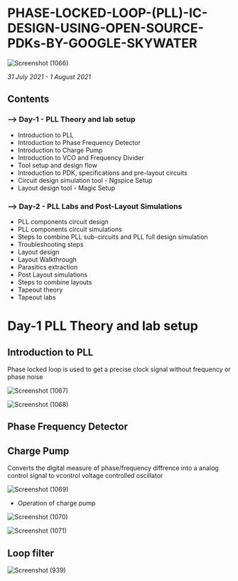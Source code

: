 # PHASE-LOCKED-LOOP-(PLL)-IC-DESIGN-USING-OPEN-SOURCE-PDKs-BY-GOOGLE-SKYWATER


![Screenshot (1066)](https://user-images.githubusercontent.com/35188692/127750108-df95ef4c-b283-4c7a-b14e-1d5fd7333671.png)


*31 July 2021 - 1 August 2021*

## Contents


### --> Day-1 - PLL Theory and lab setup

* Introduction to PLL
* Introduction to Phase Frequency Detector
* Introduction to Charge Pump
* Introduction to VCO and Frequency Divider
* Tool setup and design flow
* Introduction to PDK, specifications and pre-layout circuits
* Circuit design simulation tool - Ngspice Setup
* Layout design tool - Magic Setup

### --> Day-2 - PLL Labs and Post-Layout Simulations

* PLL components circuit design
* PLL components circuit simulations
* Steps to combine PLL sub-circuits and PLL full design simulation
* Troubleshooting steps
* Layout design
* Layout Walkthrough
* Parasitics extraction
* Post Layout simulations
* Steps to combine layouts
* Tapeout theory
* Tapeout labs

# Day-1 PLL Theory and lab setup

## Introduction to PLL

Phase locked loop is used to get a precise clock signal without frequency or phase noise

![Screenshot (1067)](https://user-images.githubusercontent.com/35188692/127751553-1465a43d-2117-4b3a-a290-a2f9c40505f5.png)

![Screenshot (1068)](https://user-images.githubusercontent.com/35188692/127751577-783a5904-0fa7-45bb-9dd2-b4a8a81c0ab7.png)


## Phase Frequency Detector 

## Charge Pump

Converts the digital measure of phase/frequency diffrence into a analog control signal to vcontrol voltage controlled oscillator

![Screenshot (1069)](https://user-images.githubusercontent.com/35188692/127752104-58a0c83e-132e-4866-a08b-ec44b805f3aa.png)

* Operation of charge pump

![Screenshot (1070)](https://user-images.githubusercontent.com/35188692/127752131-03cba342-a3d6-45b7-b458-f1961a9d5df1.png)

![Screenshot (1071)](https://user-images.githubusercontent.com/35188692/127752158-1f4670fb-172e-44c0-ab0a-ca28a1eca086.png)

## Loop filter

![Screenshot (939)](https://user-images.githubusercontent.com/35188692/127752245-2660aec8-66d2-47d9-a36c-5d03afa42e73.png)

